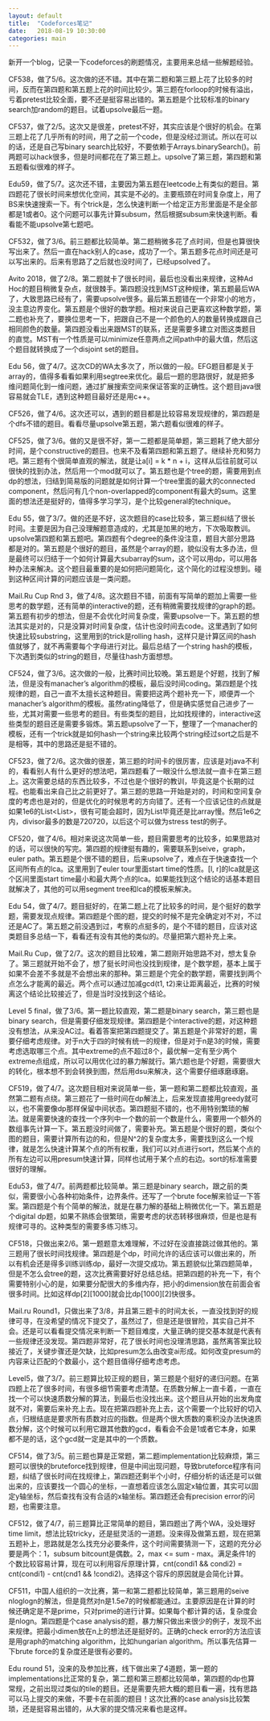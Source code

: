 ```yaml
---
layout: default
title:  "Codeforces笔记"
date:   2018-08-19 10:30:00
categories: main
---
```


新开一个blog，记录一下codeforces的刷题情况，主要用来总结一些解题经验。

CF538，做了5/6。这次做的还不错。其中在第二题和第三题上花了比较多的时间，反而在第四题和第五题上花的时间比较少。第三题在forloop的时候有溢出，亏着pretest比较全面，要不还是挺容易出错的。第五题是个比较标准的binary search加random的题目。试着upsolve最后一题。

CF537，做了2/5。这次又是很差，pretest不好，其实应该是个很好的机会。在第三题上花了几乎所有的时间，用了之前一个code，但是没经过测试。所以在可以的话，还是自己写binary search比较好，不要依赖于Arrays.binarySearch()。前两题可以hack很多，但是时间都花在了第三题上。upsolve了第三题，第四题和第五题看似很难的样子。

Edu59，做了5/7。这次还不错，主要因为第五题在leetcode上有类似的题目。第四题花了很长时间来想优化空间，其实是不必的。主要瓶颈在时间复杂度上，用了BS来快速搜索一下。有个trick是，怎么快速判断一个给定正方形里面是不是全部都是1或者0。这个问题可以事先计算subsum，然后根据subsum来快速判断。看看能不能upsolve第七题吧。

CF532，做了3/6。前三题都比较简单。第二题稍微多花了点时间，但是也算很快写出来了。然后一直在hack别人的case，成功了一个。第五题多花点时间还是可以写出来的。后来有思路了之后就也没时间了，已经upsolved了。

Avito 2018，做了2/8。第二题就卡了很长时间，最后也没看出来规律，这种Ad Hoc的题目稍微复杂点，就很棘手。第四题没找到MST这种规律，第五题最后WA了，大致思路已经有了，需要upsolve很多。最后第五题错在一个非常小的地方，没主意边界变化。第五题是个很好的数学题。相对来说自己更喜欢这种数学题，第二题也补充了，要换位思考一下，把跟自己不是一个颜色的人的数量转换成跟自己相同颜色的数量。第四题没看出来跟MST的联系，还是需要多建立对图这类题目的直觉。MST有一个性质是可以minimize任意两点之间path中的最大值，然后这个题目就转换成了一个disjoint set的题目。

Edu 56，做了4/7。这次CD的WA太多次了，所以做的一般。EFG题目都是关于array的，值得多看看如果利用segtree来优化。最后一题的思路很好，就是把多维问题简化到一维问题，通过扩展搜索空间来保证答案的正确性。这个题目java很容易就会TLE，遇到这种题目最好还是用c++。

CF526，做了4/6。这次还可以，遇到的题目都是比较容易发现规律的，第四题是个dfs不错的题目。看看尽量upsolve第五题，第六题看似很难的样子。

CF525，做了3/6。做的又是很不好，第一二题都是简单题，第三题耗了绝大部分时间，是个constructive的题目。也来不及看第四题和第五题了。继续补充和努力吧。第三题有个很简单直观的解法，就是让a[i] = k * n + i，这样从后往前就可以很快的找到办法，然后用一个mod就可以了。第五题也是个tree的题，需要用到点dp的想法，归结到简易版的问题就是如何计算一个tree里面的最大的connected component，然后问有几个non-overlapped的component有最大的sum。这里面的想法还是挺好的，值得多学习学习，是个比较general的technique。

Edu 55，做了3/7。做的还是不好，这次题目的case比较多，第三题纠结了很长时间。主要是因为自己没理解题意造成的，尤其是加黑的地方，下次吸取教训。upsolve第四题和第五题吧。第四题有个degree的条件没注意，题目大部分思路都是对的。第五题是个很好的题目，虽然是个array的题，貌似没有太多办法，但是最终可以归结于一个如何计算最大subarray的sum，这个可以用dp，可以用各种办法来解决。这个题目最重要的是如何把问题简化，这个简化的过程没想到。碰到这种区间计算的问题应该是一类问题。

Mail.Ru Cup Rnd 3，做了4/8。这次题目不错，前面有写简单的题加上需要一些思考的数学题，还有简单的interactive的题，还有稍微需要找规律的graph的题。第五题有初步的想法，但是不会优化时间复杂度，需要upsolve一下。第五题的想法其实是对的，只是没算对时间复杂度，估计也没时间去code。这里遇到了如何快速比较substring，这里用到的trick是rolling hash，这样只是计算区间的hash值就够了，就不再需要每个字母进行对比。最后总结了一个string hash的模板，下次遇到类似的string的题目，尽量往hash方面想想。

CF524，做了3/6。这次做的一般，比赛时间比较晚。第五题是个好题，找到了解法，但是没有manacher’s algorithm的模板，最后没时间coding。第四题是个找规律的题，自己一直不太擅长这种题目。需要把这两个题补充一下，顺便弄一个manacher’s algorithm的模板。虽然rating降低了，但是确实感觉自己进步了一些，尤其对需要一些思考的题目。有些类型的题目，比如找规律的，interactive这些类型的题目还是需要多锻炼。第五题upsolve了一下，整理了一个manacher的模板，还有一个trick就是如何hash一个string来比较两个string经过sort之后是不是相等，其中的思路还是挺不错的。

CF523，做了2/6。这次做的很差，第三题的时间卡的很厉害，应该是对java不利的，看看别人有什么更好的想法吧，第四题看了一眼没什么想法就一直卡在第三题上。这次需要总结的东西比较多，不过也是个很好的教训，毕竟这是个长期的过程。也能看出来自己比之前更好了。第三题的思路一开始是对的，时间和空间复杂度的考虑也是对的，但是优化的时候思考的方向错了。还有一个应该记住的点就是如果1e6的List<List<Integer>>，很有可能会超时，因为List毕竟还是比array慢。然后1e6之内，divisor最多的数是720720，以后这个可以做为stress test的例子。

CF520，做了4/6。相对来说这次简单一些，题目需要思考的比较多，如果思路对的话，可以很快的写完。第四题的规律挺有趣的，需要联系到seive，graph，euler path。第五题是个很不错的题目，后来upsolve了，难点在于快速查找一个区间所有点的lca。这里用到了euler tour里面start time的性质。[l, r]的lca就是这个区间里面start time最小和最大两个点的lca。如果能找到这个结论的话基本题目就解决了，其他的可以用segment tree和lca的模板来解决。

Edu 54，做了4/7。题目挺好的，在第二题上花了比较多的时间，是个挺好的数学题，需要发现点规律。第四题是个图的题，提交的时候不是完全确定对不对，不过还是AC了。第五题之前没遇到过，考察的点挺多的，是个不错的题目，应该对这类题目多总结一下，看看还有没有其他的类似的。尽量把第六题补充上来。

Mail.Ru Cup，做了2/7。这次的题目比较难，第二题刚开始思路不对，想太复杂了。第三题就开始不会了，想了挺长时间也没找到规律，是个数学题，基本上属于如果不会差不多就是不会想出来的那种。第三题是个完全的数学题，需要找到两个点怎么才能离的最近。两个点可以通过加减gcd(t1, t2)来让距离最近，比赛的时候离这个结论比较接近了，但是当时没找到这个结论。

Level 5 final，做了3/6。第一题比较直观，第二题是binary search，第三题也是binary search，但是需要仔细发现规律。第四题是个interactive的题，对这种题没有想法，从来没AC过。看着答案把第四题提交了。第五题是个非常好的题，需要仔细考虑规律。对于n大于四的时候有统一的规律，但是对于n是3的时候，需要考虑选取哪三个点。其中extreme的点不超过8个，最优解一定有至少两个extreme点组成，所以可以用优化过的暴力解就行。第六题也是个好题，需要很大的转化，根本想不到会转换到图，然后用dsu来解决，这个需要仔细琢磨琢磨。

CF519，做了4/7。这次题目相对来说简单一些，第一题和第二题都比较直观，虽然第二题有点绕。第三题花了一些时间在dp解法上，后来发现直接用greedy就可以，也不需要像dp那样保留中间状态。第四题挺不错的，也不用特别繁琐的解法。就是需要快速的查找一个序列中一个数的前一个数是什么，需要用一个额外的数组事先计算一下。第五题没时间做了，需要补充。第五题是个很好的题，类似个图的题目，需要计算所有边的和，但是N^2的复杂度太多，需要找到这么一个规律，就是怎么快速计算某个点的所有权重，我们可以对点进行sort，然后某个点的所有左边可以用presum快速计算，同样也试用于某个点的右边。sort的标准需要很好的理解。

Edu53，做了4/7。前两题都比较简单。第三题是binary search，跟之前的类似，需要很小心各种初始条件，边界条件。还写了一个brute foce解来验证一下答案。第四题是个有个简单的解法，就是在暴力解的基础上稍微优化一下。第五题是个digital dp题，如果不熟练会很繁琐，需要考虑的状态转移很麻烦，但是也是有规律可寻的。这种类型的需要多练习练习。

CF518，只做出来2/6。第一题题意太难理解，不过好在没直接跳过做其他的。第三题用了很长时间找规律。第四题是个dp，时间允许的话应该可以做出来的，所以有机会还是得多训练训练dp，最好一次提交成功。第五题貌似比第四题简单，但是不怎么会tree的题，这次比赛需要好好总结总结。把第四题的补充一下，有个需要特别小心的是，如果要分配很大的多维内存，把小的dimension放在前面会省很多时间。比如这样dp[2][1000]就会比dp[1000][2]快很多。

Mail.ru Round1，只做出来了3/8，并且第三题卡的时间太长，一直没找到好的规律可寻，在没希望的情况下提交了，虽然过了，但是还是很冒险，其实自己并不会。还是可以看看提交情况来判断一下题目难度，大量正确的提交基本就是代表有一些规律还没发现。第四题非常好，花了很长时间也没理清思路，虽然离答案比较接近了，关键步骤还是欠缺，比如presum怎么由改变ai形成。如何改变presum的内容来让匹配的个数最小，这个题目值得仔细考虑考虑。

Level5，做了3/7。前三题算比较正规的题目，第三题是个挺好的递归问题。在第四题上花了很多时间，有很多细节需要考虑清楚。在质数分解上一直卡着，一直在找一个可以快速质数分解的算法，到最后也没找出来。这个题目从开始的出发角度就不对，需要后来补充上去。现在把第四题补充上去，这个需要一个比较好的切入点，归根结底是要求所有质数对应的指数。但是两个很大质数的乘积没办法快速质数分解，这个时候可以利用它跟其他数的gcd，看看会不会是1或者它本身，如果都不是的话，这个gcd就一定是其中的一个质数。

CF514，做了3/5。前三题也算是正常题，第二题implementation比较麻烦，第三题可以很快的bruteforce找到规律，但是中间出现问题，导致bruteforce程序有问题，纠结了很长时间在找规律上，第四题还剩半个小时，仔细分析的话还是可以做出来的，应该要找一个圆心的坐标，一直想着应该怎么固定x轴位置，其实可以固定y轴坐标，然后查找有没有合适的x轴坐标。第四题还会有precision error的问题，也需要注意。

CF512，做了4/7，前三题算比正常简单的题目，第四题出了两个WA，没处理好time limit，想法比较tricky，还是挺灵活的一道题。没来得及做第五题，现在把第五题补上，思路就是怎么找充分必要条件，这个时间需要猜测一下，这题的充分必要是两个：1，subsum bitcount是偶数。2，max <= sum - max。满足条件1的个数比较容易计算，现在可以利用容斥原理计算，cnt(condi1 && condi2) = cnt(condi1) - cnt(cnd1 && !condi2)。选择这个容斥的原因就是会简化计算。

CF511，中国人组织的一次比赛，第一和第二题都比较简单，第三题用的seive nloglogn的解法，但是竟然对n是1.5e7的时候都能通过。主要原因是在计算的时候还确定是不是prime，只对prime的进行计算。如果每个都计算的话，复杂度会是nlogn。第四题是个case analysis的题，暴力解只做出来很少的例子，发现不出来规律。把最小dimen放在n上的想法还是挺好的。正确的check error的方法应该是用graph的matching algorithm，比如hungarian algorithm。所以事先估算一下brute force的复杂度还是很有必要的。

Edu round 51，没来的及参加比赛，线下做出来了4道题，第一题的implementations比正常的复杂，第二题和第三题都比较简单，第四题的dp也算常规，之前出现过类似的tile的题目。还是需要先把大概的题目看一遍，找有思路可以马上提交的来做，不要卡在前面的题目！这次比赛的case analysis比较繁琐，还是挺容易出错的，从大家的提交情况来看也是这样。

[jekyll-gh]: https://github.com/mojombo/jekyll
[jekyll]:    http://jekyllrb.com